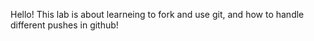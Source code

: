 Hello! This lab is about learneing to fork and use git, and how to handle different pushes in github!
